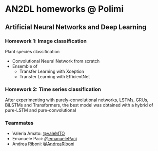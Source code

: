 # AN2DL homeworks @ Polimi
## Artificial Neural Networks and Deep Learning
### Homework 1: Image classification
Plant species classification
- Convolutional Neural Network from scratch
- Ensemble of 
  - Transfer Learning with Xception
  - Transfer Learning with EfficientNet

### Homework 2: Time series classification
After experimenting with purely-convolutional networks, LSTMs, GRUs, BiLSTMs and Transformers, the best model was obtained with a hybrid of pure-LSTM and pure-convolutional

### Teammates
- Valeria Amato: [@valeMTO](https://github.com/valeMTO)
- Emanuele Paci: [@emanuelePaci](https://github.com/emanuelePaci)
- Andrea Riboni: [@AndreaRiboni](https://github.com/AndreaRiboni)
